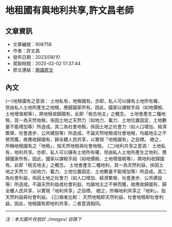 # 地租國有與地利共享,許文昌老師

## 文章資訊
- 文章編號：908758
- 作者：許文昌
- 發布日期：2023/08/10
- 爬取時間：2025-02-02 17:37:44
- 原文連結：[閱讀原文](https://real-estate.get.com.tw/Columns/detail.aspx?no=908758)

## 內文
(一)地租國有之意涵：
土地私有，地租國有。亦即，私人可以擁有土地所有權，但由私人土地所產生之地租，應歸國家所有。因此，國家以課稅手段（如地價稅、土地增值稅等），將地租收歸國有。此即「稅去地主」之概念。
土地會產生二種地租，其一為天然地租，係因土地之天然力（如地力、載力、土地位置固定、土地數量不能增加等）所造成。其二為社會地租，係因土地之社會力（如人口增加、經濟繁榮、社會進步、公共建設等）所造成。不論天然地租或社會地租，均屬地主之不勞而獲，故應收歸國有，歸全體人民共享，以實現「地租國有」之目標。
總之，所稱地租國有之「地租」，指天然地租與社會地租。
(二)地利共享之意涵：
土地私有，地利共享。亦即，私人可以擁有土地所有權，但由私人土地所產生之地利，應歸國家所有。因此，國家以課稅手段（如地價稅、土地增值稅等），將地利收歸國有。此即「稅去地主」之概念。
土地會產生二種地利，其一為天然利益，係因土地之天然力（如地力、載力、土地位置固定、土地數量不能增加等）所造成。其二為社會利益，係因土地之社會力（如人口增加、經濟繁榮、社會進步、公共建設等）所造成。不論天然利益或社會利益，均屬地主之不勞而獲，故應收歸國有，歸全體人民共享，以實現「地利共享」之目標。
總之，所稱地利共享之「地利」，指天然利益與社會利益。
(三)兩者比較：
天然地租即天然利益，社會地租即社會利益。因此，地租國有即地利共享，二者意涵相同。

---
*注：本文圖片存放於 ./images/ 目錄下*
